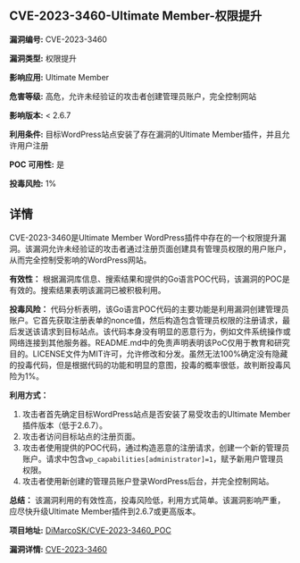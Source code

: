 ## CVE-2023-3460-Ultimate Member-权限提升

**漏洞编号:** CVE-2023-3460

**漏洞类型:** 权限提升

**影响应用:** Ultimate Member

**危害等级:** 高危，允许未经验证的攻击者创建管理员账户，完全控制网站

**影响版本:** < 2.6.7

**利用条件:** 目标WordPress站点安装了存在漏洞的Ultimate Member插件，并且允许用户注册

**POC 可用性:** 是

**投毒风险:** 1%

## 详情

CVE-2023-3460是Ultimate Member WordPress插件中存在的一个权限提升漏洞。该漏洞允许未经验证的攻击者通过注册页面创建具有管理员权限的用户账户，从而完全控制受影响的WordPress网站。

**有效性：**
根据漏洞库信息、搜索结果和提供的Go语言POC代码，该漏洞的POC是有效的。搜索结果表明该漏洞已被积极利用。

**投毒风险：**
代码分析表明，该Go语言POC代码的主要功能是利用漏洞创建管理员账户。它首先获取注册表单的nonce值，然后构造包含管理员权限的注册请求，最后发送该请求到目标站点。该代码本身没有明显的恶意行为，例如文件系统操作或网络连接到其他服务器。README.md中的免责声明表明该PoC仅用于教育和研究目的。LICENSE文件为MIT许可，允许修改和分发。虽然无法100%确定没有隐藏的投毒代码，但是根据代码的功能和明显的意图，投毒的概率很低，故判断投毒风险为1%。

**利用方式：**
1.  攻击者首先确定目标WordPress站点是否安装了易受攻击的Ultimate Member插件版本（低于2.6.7）。
2.  攻击者访问目标站点的注册页面。
3.  攻击者使用提供的POC代码，通过构造恶意的注册请求，创建一个新的管理员账户。请求中包含`wp_capabilities[administrator]=1`，赋予新用户管理员权限。
4.  攻击者使用新创建的管理员账户登录WordPress后台，并完全控制网站。

**总结：**
该漏洞利用的有效性高，投毒风险低，利用方式简单。该漏洞影响严重，应尽快升级Ultimate Member插件到2.6.7或更高版本。

**项目地址:** [DiMarcoSK/CVE-2023-3460_POC](https://github.com/DiMarcoSK/CVE-2023-3460_POC)

**漏洞详情:** [CVE-2023-3460](https://nvd.nist.gov/vuln/detail/CVE-2023-3460)